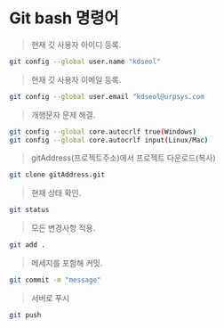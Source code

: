 # Git bash 명령어

> 현재 깃 사용자 아이디 등록.

```bash
git config --global user.name "kdseol"
```
> 현재 깃 사용자 이메일 등록.

```bash
git config --global user.email "kdseol@urpsys.com
```
> 개행문자 문제 해결.

```bash
git config --global core.autocrlf true(Windows)
git config --global core.autocrlf input(Linux/Mac)
```
> gitAddress(프로젝트주소)에서 프로젝트 다운로드(복사)

```bash
git clone gitAddress.git
```
> 현재 상태 확인.

```bash
git status 
```
> 모든 변경사항 적용.

```bash
git add . 
```
> 메세지를 포함해 커밋.

```bash
git commit -m "message"
```
> 서버로 푸시

```bash
git push
```

